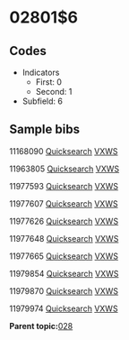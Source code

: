 # 02801$6

## Codes

-   Indicators
    -   First: 0
    -   Second: 1
-   Subfield: 6

## Sample bibs

11168090 [Quicksearch](https://search.library.yale.edu/catalog/11168090) [VXWS](http://prodorbis.library.yale.edu:7014/vxws/GetHoldingsService?bibId=11168090)

11963805 [Quicksearch](https://search.library.yale.edu/catalog/11963805) [VXWS](http://prodorbis.library.yale.edu:7014/vxws/GetHoldingsService?bibId=11963805)

11977593 [Quicksearch](https://search.library.yale.edu/catalog/11977593) [VXWS](http://prodorbis.library.yale.edu:7014/vxws/GetHoldingsService?bibId=11977593)

11977607 [Quicksearch](https://search.library.yale.edu/catalog/11977607) [VXWS](http://prodorbis.library.yale.edu:7014/vxws/GetHoldingsService?bibId=11977607)

11977626 [Quicksearch](https://search.library.yale.edu/catalog/11977626) [VXWS](http://prodorbis.library.yale.edu:7014/vxws/GetHoldingsService?bibId=11977626)

11977648 [Quicksearch](https://search.library.yale.edu/catalog/11977648) [VXWS](http://prodorbis.library.yale.edu:7014/vxws/GetHoldingsService?bibId=11977648)

11977665 [Quicksearch](https://search.library.yale.edu/catalog/11977665) [VXWS](http://prodorbis.library.yale.edu:7014/vxws/GetHoldingsService?bibId=11977665)

11979854 [Quicksearch](https://search.library.yale.edu/catalog/11979854) [VXWS](http://prodorbis.library.yale.edu:7014/vxws/GetHoldingsService?bibId=11979854)

11979870 [Quicksearch](https://search.library.yale.edu/catalog/11979870) [VXWS](http://prodorbis.library.yale.edu:7014/vxws/GetHoldingsService?bibId=11979870)

11979974 [Quicksearch](https://search.library.yale.edu/catalog/11979974) [VXWS](http://prodorbis.library.yale.edu:7014/vxws/GetHoldingsService?bibId=11979974)

**Parent topic:**[028](../../tags/028/028.md)

